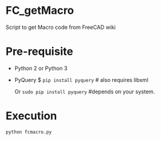 # FC_getMacro


Script to get Macro code from FreeCAD wiki

# Pre-requisite


- Python 2 or Python 3
- PyQuery
  $ `pip install pyquery` # also requires libxml

  Or `sudo pip install pyquery` #depends on your system.

# Execution

`python fcmacro.py`
